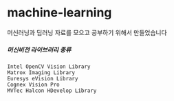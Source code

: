 # machine-learning

머신러닝과 딥러닝 자료를 모으고 공부하기 위해서 만들었습니다


##### 머신비전 라이브러리 종류

    Intel OpenCV Vision Library
    Matrox Imaging Library
    Euresys eVision Library
    Cognex Vision Pro
    MVTec Halcon HDevelop Library
